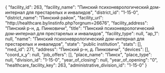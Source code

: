 {
    "facility_id": 263,
    "facility_name": "Пинский психоневрологический дом-интернал для престарелых и инвалидов",
    "district_id": "1-15-0",
    "district_name": "Пинский район",
    "facility_url": "http:\/\/healthcare.by\/instinfo.php?orgnum=26676",
    "facility_address": "Пинский р-н, д. Пинковичи",
    "title": "Пинский психоневрологический дом-интернал для престарелых и инвалидов",
    "facility_type": null,
    "ap_1": null,
    "name": "Пинский психоневрологический дом-интернал для престарелых и инвалидов",
    "state": "public institution",
    "stats": [],
    "med_id": 271,
    "address": "Пинский р-н, д. Пинковичи",
    "devices": [],
    "coord_x_y": null,
    "job_offers": [],
    "place_name": "Пинск",
    "place_type": null,
    "division_id": "1-15-0",
    "year_of_closing": null,
    "year_of_opening": "0",
    "healthcare_facility_key": 263,
    "administrative_division_id": "1-15-0"
}